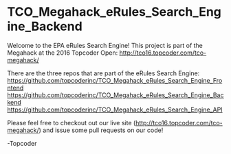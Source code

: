 # TCO_Megahack_eRules_Search_Engine_Backend
Welcome to the EPA eRules Search Engine! This project is part of the Megahack at the 2016 Topcoder Open: http://tco16.topcoder.com/tco-megahack/

There are the three repos that are part of the eRules Search Engine:
https://github.com/topcoderinc/TCO_Megahack_eRules_Search_Engine_Frontend
https://github.com/topcoderinc/TCO_Megahack_eRules_Search_Engine_Backend
https://github.com/topcoderinc/TCO_Megahack_eRules_Search_Engine_API

Please feel free to checkout out our live site (http://tco16.topcoder.com/tco-megahack/) and issue some pull requests on our code!

-Topcoder
